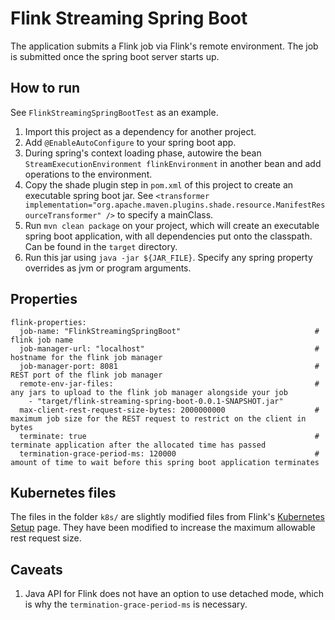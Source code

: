 # Flink Streaming Spring Boot

The application submits a Flink job via Flink's remote environment. The job is submitted once the spring boot server starts up.

## How to run

See `FlinkStreamingSpringBootTest` as an example.

1. Import this project as a dependency for another project.
2. Add `@EnableAutoConfigure` to your spring boot app.
3. During spring's context loading phase, autowire the bean `StreamExecutionEnvironment flinkEnvironment` in another bean and add operations to the environment.
4. Copy the shade plugin step in `pom.xml` of this project to create an executable spring boot jar. See `<transformer implementation="org.apache.maven.plugins.shade.resource.ManifestResourceTransformer" />` to specify a mainClass.  
5. Run `mvn clean package` on your project, which will create an executable spring boot application, with all dependencies put onto the classpath. Can be found in the `target` directory.
6. Run this jar using `java -jar ${JAR_FILE}`. Specify any spring property overrides as jvm or program arguments. 

## Properties
```
flink-properties:
  job-name: "FlinkStreamingSpringBoot"                              # flink job name
  job-manager-url: "localhost"                                      # hostname for the flink job manager
  job-manager-port: 8081                                            # REST port of the flink job manager
  remote-env-jar-files:                                             # any jars to upload to the flink job manager alongside your job
    - "target/flink-streaming-spring-boot-0.0.1-SNAPSHOT.jar"
  max-client-rest-request-size-bytes: 2000000000                    # maximum job size for the REST request to restrict on the client in bytes
  terminate: true                                                   # terminate application after the allocated time has passed
  termination-grace-period-ms: 120000                               # amount of time to wait before this spring boot application terminates
```

## Kubernetes files

The files in the folder `k8s/` are slightly modified files from Flink's [Kubernetes Setup](https://ci.apache.org/projects/flink/flink-docs-stable/ops/deployment/kubernetes.html) page. 
They have been modified to increase the maximum allowable rest request size.

## Caveats

1. Java API for Flink does not have an option to use detached mode, which is why the `termination-grace-period-ms` is necessary.